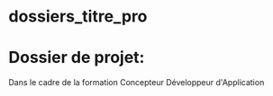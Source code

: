# dossiers_titre_pro

# Dossier de projet: 
Dans le cadre de la formation Concepteur Développeur d'Application
